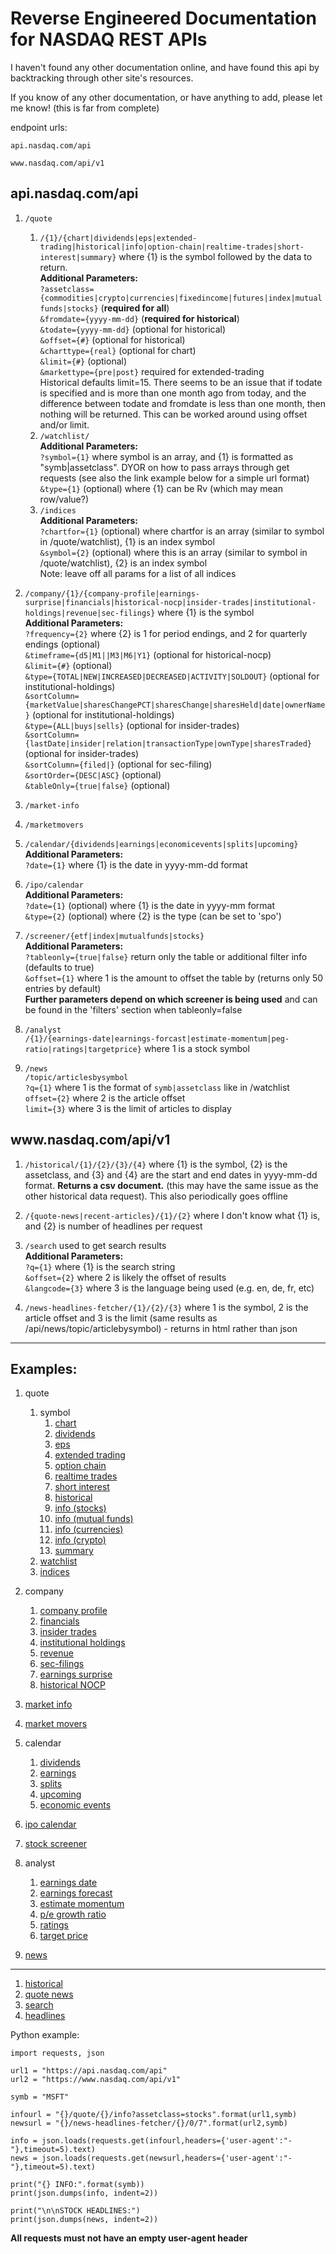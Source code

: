 # Reverse Engineered Documentation for NASDAQ REST APIs

I haven't found any other documentation online, and have found this api by backtracking through other site's resources.

If you know of any other documentation, or have anything to add, please let me know! (this is far from complete)


endpoint urls:  

```api.nasdaq.com/api```  

```www.nasdaq.com/api/v1```  


## api.nasdaq.com/api  

1. ```/quote```  
    1. ```/{1}/{chart|dividends|eps|extended-trading|historical|info|option-chain|realtime-trades|short-interest|summary}``` where {1} is the symbol followed by the data to return.  
        **Additional Parameters:**  
        ```?assetclass={commodities|crypto|currencies|fixedincome|futures|index|mutualfunds|stocks}``` (**required for all**)  
        ```&fromdate={yyyy-mm-dd}``` (**required for historical**)  
        ```&todate={yyyy-mm-dd}``` (optional for historical)  
        ```&offset={#}``` (optional for historical)  
        ```&charttype={real}``` (optional for chart)  
        ```&limit={#}``` (optional)  
        ```&markettype={pre|post}``` required for extended-trading  
        Historical defaults limit=15. There seems to be an issue that if todate is specified and is more than one month ago from today, and the difference between todate and fromdate is less than one month, then nothing will be returned. This can be worked around using offset and/or limit.  
    2. ```/watchlist/```  
        **Additional Parameters:**  
        ```?symbol={1}``` where symbol is an array, and {1} is formatted as "symb|assetclass". DYOR on how to pass arrays through get requests (see also the link example below for a simple url format)  
        ```&type={1}``` (optional) where {1} can be Rv (which may mean row/value?)  
    3. ```/indices```  
        **Additional Parameters:**  
        ```?chartfor={1}``` (optional) where chartfor is an array (similar to symbol in /quote/watchlist), {1} is an index symbol  
        ```&symbol={2}``` (optional) where this is an array (similar to symbol in /quote/watchlist), {2} is an index symbol  
        Note: leave off all params for a list of all indices  

2. ```/company/{1}/{company-profile|earnings-surprise|financials|historical-nocp|insider-trades|institutional-holdings|revenue|sec-filings}``` where {1} is the symbol  
    **Additional Parameters:**  
    ```?frequency={2}``` where {2} is 1 for period endings, and 2 for quarterly endings (optional)  
    ```&timeframe={d5|M1||M3|M6|Y1}``` (optional for historical-nocp)  
    ```&limit={#}``` (optional)  
    ```&type={TOTAL|NEW|INCREASED|DECREASED|ACTIVITY|SOLDOUT}``` (optional for institutional-holdings)  
    ```&sortColumn={marketValue|sharesChangePCT|sharesChange|sharesHeld|date|ownerName}``` (optional for institutional-holdings)  
    ```&type={ALL|buys|sells}``` (optional for insider-trades)  
    ```&sortColumn={lastDate|insider|relation|transactionType|ownType|sharesTraded}``` (optional for insider-trades)  
    ```&sortColumn={filed|}``` (optional for sec-filing)  
    ```&sortOrder={DESC|ASC}``` (optional)  
    ```&tableOnly={true|false}``` (optional)  

3. ```/market-info```  

4. ```/marketmovers```  

5. ```/calendar/{dividends|earnings|economicevents|splits|upcoming}```  
    **Additional Parameters:**  
    ```?date={1}``` where {1} is the date in yyyy-mm-dd format  

6. ```/ipo/calendar```  
    **Additional Parameters:**  
    ```?date={1}``` (optional) where {1} is the date in yyyy-mm format  
    ```&type={2}``` (optional) where {2} is the type (can be set to 'spo')  
    
7. ```/screener/{etf|index|mutualfunds|stocks}```  
    **Additional Parameters:**  
    ```?tableonly={true|false}``` return only the table or additional filter info (defaults to true)  
    ```&offset={1}``` where 1 is the amount to offset the table by (returns only 50 entries by default)   
    **Further parameters depend on which screener is being used** and can be found in the 'filters' section when tableonly=false  
8. ```/analyst```  
    ```/{1}/{earnings-date|earnings-forcast|estimate-momentum|peg-ratio|ratings|targetprice}``` where 1 is a stock symbol  

9. ```/news```  
    ```/topic/articlesbysymbol```  
    ```?q={1}``` where 1 is the format of ```symb|assetclass``` like in /watchlist  
    ```offset={2}``` where 2 is the article offset  
    ```limit={3}``` where 3 is the limit of articles to display  

## ww<span>w.</span>nasdaq.com/api/v1  

1. ```/historical/{1}/{2}/{3}/{4}``` where {1} is the symbol, {2} is the assetclass, and {3} and {4} are the start and end dates in yyyy-mm-dd format. **Returns a csv document.** (this may have the same issue as the other historical data request). This also periodically goes offline  

2. ```/{quote-news|recent-articles}/{1}/{2}``` where I don't know what {1} is, and {2} is number of headlines per request  

3. ```/search``` used to get search results  
    **Additional Parameters:**  
    ```?q={1}``` where {1} is the search string  
    ```&offset={2}``` where 2 is likely the offset of results  
    ```&langcode={3}``` where 3 is the language being used (e.g. en, de, fr, etc)  

4. ```/news-headlines-fetcher/{1}/{2}/{3}``` where 1 is the symbol, 2 is the article offset and 3 is the limit (same results as /api/news/topic/articlebysymbol) - returns in html rather than json  

---

## Examples:
1. quote  
    1. symbol  
        1. [chart](https://api.nasdaq.com/api/quote/MSFT/chart?assetclass=stocks)  
        2. [dividends](https://api.nasdaq.com/api/quote/MSFT/dividends?assetclass=stocks)  
        3. [eps](https://api.nasdaq.com/api/quote/MSFT/eps?assetclass=stocks)  
        4. [extended trading](https://api.nasdaq.com/api/quote/MSFT/extended-trading?assetclass=stocks&markettype=post)  
        5. [option chain](https://api.nasdaq.com/api/quote/MSFT/option-chain?assetclass=stocks)  
        7. [realtime trades](https://api.nasdaq.com/api/quote/MSFT/realtime-trades?assetclass=stocks)  
        8. [short interest](https://api.nasdaq.com/api/quote/MSFT/short-interest?assetclass=stocks)  
        9. [historical](https://api.nasdaq.com/api/quote/MSFT/historical?assetclass=stocks&fromdate=2020-10-15&offset=5)  
        10. [info (stocks)](https://api.nasdaq.com/api/quote/MSFT/info?assetclass=stocks)  
        11. [info (mutual funds)](https://api.nasdaq.com/api/quote/TRBCX/info?assetclass=mutualfunds)  
        12. [info (currencies)](https://api.nasdaq.com/api/quote/EURUSD/info?assetclass=currencies)  
        12. [info (crypto)](https://api.nasdaq.com/api/quote/BTC/info?assetclass=crypto)  
        13. [summary](https://api.nasdaq.com/api/quote/MSFT/summary?assetclass=stocks)  
    2. [watchlist](https://api.nasdaq.com/api/quote/watchlist?symbol[0]=btc|crypto&symbol[1]=msft|stocks)  
    3. [indices](https://api.nasdaq.com/api/quote/indices?symbol=ndx&chartfor=ndx)
  
2. company  
    1. [company profile](https://api.nasdaq.com/api/company/MSFT/company-profile)  
    2. [financials](https://api.nasdaq.com/api/company/MSFT/financials?frequency=1)  
    3. [insider trades](https://api.nasdaq.com/api/company/MSFT/insider-trades)  
    4. [institutional holdings](https://api.nasdaq.com/api/company/MSFT/institutional-holdings)  
    5. [revenue](https://api.nasdaq.com/api/company/MSFT/revenue)  
    6. [sec-filings](https://api.nasdaq.com/api/company/MSFT/sec-filings)  
    7. [earnings surprise](https://api.nasdaq.com/api/company/MSFT/earnings-surprise)  
    8. [historical NOCP](https://api.nasdaq.com/api/company/MSFT/historical-nocp)  
3. [market info](https://api.nasdaq.com/api/market-info)  
4. [market movers](https://api.nasdaq.com/api/marketmovers)  
5. calendar  
    1. [dividends](https://api.nasdaq.com/api/calendar/dividends)  
    2. [earnings](https://api.nasdaq.com/api/calendar/earnings)  
    3. [splits](https://api.nasdaq.com/api/calendar/splits)  
    4. [upcoming](https://api.nasdaq.com/api/calendar/upcoming)  
    5. [economic events](https://api.nasdaq.com/api/calendar/economicevents)  
6. [ipo calendar](https://api.nasdaq.com/api/ipo/calendar?date=2021-03&type=spo)  
7. [stock screener](https://api.nasdaq.com/api/screener/stocks?tableonly=false&region=north_america&country=united_states&exchange=NASDAQ)  
8. analyst
    1. [earnings date](https://api.nasdaq.com/api/analyst/MSFT/earnings-date)  
    2. [earnings forecast](https://api.nasdaq.com/api/analyst/MSFT/earnings-forcast)  
    3. [estimate momentum](https://api.nasdaq.com/api/analyst/MSFT/estimate-momentum)  
    4. [p/e growth ratio](https://api.nasdaq.com/api/analyst/MSFT/peg-ratio)  
    5. [ratings](https://api.nasdaq.com/api/analyst/MSFT/ratings)  
    6. [target price](https://api.nasdaq.com/api/analyst/MSFT/targetprice)  
9. [news](https://api.nasdaq.com/api/news/topic/articlebysymbol?q=msft|stocks&offset=0&limit=7)  
---
1. [historical](https://www.nasdaq.com/api/v1/historical/MSFT/stocks/2020-10-15/2020-11-23)  
2. [quote news](https://www.nasdaq.com/api/v1/quote-news/31867/5)  
3. [search](https://www.nasdaq.com/api/v1/search?q=microsoft&offset=0&langcode=en)  
4. [headlines](https://www.nasdaq.com/api/v1/news-headlines-fetcher/msft/0/7)  

Python example:
```
import requests, json

url1 = "https://api.nasdaq.com/api"
url2 = "https://www.nasdaq.com/api/v1"

symb = "MSFT"

infourl = "{}/quote/{}/info?assetclass=stocks".format(url1,symb)
newsurl = "{}/news-headlines-fetcher/{}/0/7".format(url2,symb)

info = json.loads(requests.get(infourl,headers={'user-agent':"-"},timeout=5).text)
news = json.loads(requests.get(newsurl,headers={'user-agent':"-"},timeout=5).text)

print("{} INFO:".format(symb))
print(json.dumps(info, indent=2))

print("\n\nSTOCK HEADLINES:")
print(json.dumps(news, indent=2))
```

**All requests must not have an empty user-agent header**
